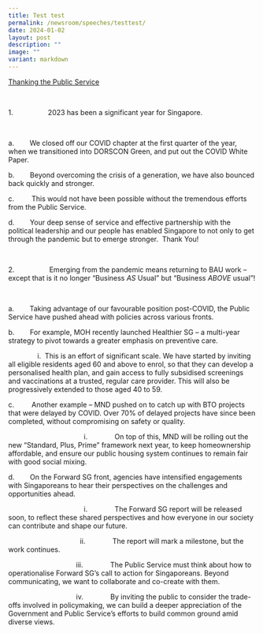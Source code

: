```yaml
---
title: Test test
permalink: /newsroom/speeches/testtest/
date: 2024-01-02
layout: post
description: ""
image: ""
variant: markdown
---
```

<p><u>Thanking the Public Service</u></p><p>&nbsp;</p><p>1.&nbsp;&nbsp;&nbsp;&nbsp;&nbsp;&nbsp;&nbsp;&nbsp;&nbsp;&nbsp;&nbsp;&nbsp;&nbsp;&nbsp;&nbsp;&nbsp;&nbsp; 2023 has been a significant year for Singapore.</p><p>&nbsp;</p><p>a.&nbsp;&nbsp;&nbsp;&nbsp;&nbsp;&nbsp;&nbsp; We closed off our COVID chapter at the first quarter of the year, when we transitioned into DORSCON Green, and put out the COVID White Paper.</p><p>b.&nbsp;&nbsp;&nbsp;&nbsp;&nbsp;&nbsp;&nbsp; Beyond overcoming the crisis of a generation, we have also bounced back quickly and stronger.</p><p>c.&nbsp;&nbsp;&nbsp;&nbsp;&nbsp;&nbsp;&nbsp;&nbsp; This would not have been possible without the tremendous efforts from the Public Service.</p><p>d.&nbsp;&nbsp;&nbsp;&nbsp;&nbsp;&nbsp;&nbsp; Your deep sense of service and effective partnership with the political leadership and our people has enabled Singapore to not only to get through the pandemic but to emerge stronger. &nbsp;Thank You!</p><p>&nbsp;</p><p>2.&nbsp;&nbsp;&nbsp;&nbsp;&nbsp;&nbsp;&nbsp;&nbsp;&nbsp;&nbsp;&nbsp;&nbsp;&nbsp;&nbsp;&nbsp;&nbsp;&nbsp; Emerging from the pandemic means returning to BAU work – except that is it no longer “Business <em>AS</em> Usual” but “Business <em>ABOVE</em> usual”!</p><p>&nbsp;</p><p>a.&nbsp;&nbsp;&nbsp;&nbsp;&nbsp;&nbsp;&nbsp; Taking advantage of our favourable position post-COVID, the Public Service have pushed ahead with policies across various fronts.</p><p>b.&nbsp;&nbsp;&nbsp;&nbsp;&nbsp;&nbsp;&nbsp; For example, MOH recently launched Healthier SG – a multi-year strategy to pivot towards a greater emphasis on preventive care.</p><p>&nbsp;&nbsp;&nbsp;&nbsp;&nbsp;&nbsp;&nbsp;&nbsp;&nbsp;&nbsp;&nbsp;&nbsp;&nbsp;&nbsp;&nbsp;i.&nbsp;&nbsp;This is an effort of significant scale. We have started by inviting all eligible residents                           aged 60 and above to enrol, so that they can develop a personalised health plan, and                        gain access to fully subsidised screenings and vaccinations at a trusted, regular care                         provider. This will also be progressively extended to those aged 40 to 59.</p><p>c.&nbsp;&nbsp;&nbsp;&nbsp;&nbsp;&nbsp;&nbsp;&nbsp; Another example – MND pushed on to catch up with BTO projects that were delayed by COVID. Over 70% of delayed projects have since been completed, without compromising on safety or quality.</p><p>&nbsp;&nbsp;&nbsp;&nbsp;&nbsp;&nbsp;&nbsp;&nbsp;&nbsp;&nbsp;&nbsp;&nbsp;&nbsp;&nbsp;&nbsp;&nbsp;&nbsp;&nbsp;&nbsp;&nbsp;&nbsp;&nbsp;&nbsp;&nbsp;&nbsp;&nbsp;&nbsp;&nbsp;&nbsp;&nbsp;&nbsp;&nbsp;&nbsp;&nbsp;&nbsp;&nbsp;&nbsp;&nbsp; i.&nbsp;&nbsp;&nbsp;&nbsp;&nbsp;&nbsp;&nbsp;&nbsp;&nbsp;&nbsp;&nbsp;&nbsp;&nbsp; On top of this, MND will be rolling out the new “Standard, Plus, Prime” framework next year, to keep homeownership affordable, and ensure our public housing system continues to remain fair with good social mixing.</p><p>d.&nbsp;&nbsp;&nbsp;&nbsp;&nbsp;&nbsp;&nbsp; On the Forward SG front, agencies have intensified engagements with Singaporeans to hear their perspectives on the challenges and opportunities ahead.</p><p>&nbsp;&nbsp;&nbsp;&nbsp;&nbsp;&nbsp;&nbsp;&nbsp;&nbsp;&nbsp;&nbsp;&nbsp;&nbsp;&nbsp;&nbsp;&nbsp;&nbsp;&nbsp;&nbsp;&nbsp;&nbsp;&nbsp;&nbsp;&nbsp;&nbsp;&nbsp;&nbsp;&nbsp;&nbsp;&nbsp;&nbsp;&nbsp;&nbsp;&nbsp;&nbsp;&nbsp;&nbsp;&nbsp; i.&nbsp;&nbsp;&nbsp;&nbsp;&nbsp;&nbsp;&nbsp;&nbsp;&nbsp;&nbsp;&nbsp;&nbsp;&nbsp; The Forward SG report will be released soon, to reflect these shared perspectives and how everyone in our society can contribute and shape our future.</p><p>&nbsp;&nbsp;&nbsp;&nbsp;&nbsp;&nbsp;&nbsp;&nbsp;&nbsp;&nbsp;&nbsp;&nbsp;&nbsp;&nbsp;&nbsp;&nbsp;&nbsp;&nbsp;&nbsp;&nbsp;&nbsp;&nbsp;&nbsp;&nbsp;&nbsp;&nbsp;&nbsp;&nbsp;&nbsp;&nbsp;&nbsp;&nbsp;&nbsp;&nbsp;&nbsp;&nbsp; ii.&nbsp;&nbsp;&nbsp;&nbsp;&nbsp;&nbsp;&nbsp;&nbsp;&nbsp;&nbsp;&nbsp;&nbsp;&nbsp; The report will mark a milestone, but the work continues.</p><p>&nbsp;&nbsp;&nbsp;&nbsp;&nbsp;&nbsp;&nbsp;&nbsp;&nbsp;&nbsp;&nbsp;&nbsp;&nbsp;&nbsp;&nbsp;&nbsp;&nbsp;&nbsp;&nbsp;&nbsp;&nbsp;&nbsp;&nbsp;&nbsp;&nbsp;&nbsp;&nbsp;&nbsp;&nbsp;&nbsp;&nbsp;&nbsp;&nbsp;&nbsp; iii.&nbsp;&nbsp;&nbsp;&nbsp;&nbsp;&nbsp;&nbsp;&nbsp;&nbsp;&nbsp;&nbsp;&nbsp;&nbsp; The Public Service must think about how to operationalise Forward SG’s call to action for Singaporeans. Beyond communicating, we want to collaborate and co-create with them.</p><p>&nbsp;&nbsp;&nbsp;&nbsp;&nbsp;&nbsp;&nbsp;&nbsp;&nbsp;&nbsp;&nbsp;&nbsp;&nbsp;&nbsp;&nbsp;&nbsp;&nbsp;&nbsp;&nbsp;&nbsp;&nbsp;&nbsp;&nbsp;&nbsp;&nbsp;&nbsp;&nbsp;&nbsp;&nbsp;&nbsp;&nbsp;&nbsp;&nbsp;&nbsp; iv.&nbsp;&nbsp;&nbsp;&nbsp;&nbsp;&nbsp;&nbsp;&nbsp;&nbsp;&nbsp;&nbsp;&nbsp;&nbsp; By inviting the public to consider the trade-offs involved in policymaking, we can build a deeper appreciation of the Government and Public Service’s efforts to build common ground amid diverse views.</p>